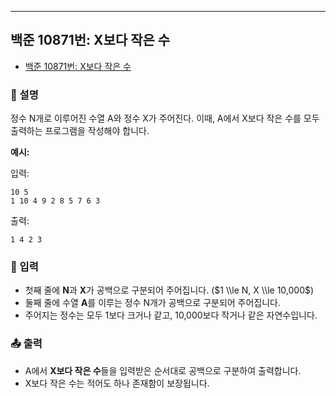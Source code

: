 ---

## 백준 10871번: X보다 작은 수

- [백준 10871번: X보다 작은 수](https://www.acmicpc.net/problem/10871)

### 📖 설명

정수 N개로 이루어진 수열 A와 정수 X가 주어진다. 이때, A에서 X보다 작은 수를 모두 출력하는 프로그램을 작성해야 합니다.

**예시:**

입력:

```
10 5
1 10 4 9 2 8 5 7 6 3
```

출력:

```
1 4 2 3
```

### 📝 입력

- 첫째 줄에 **N**과 **X**가 공백으로 구분되어 주어집니다. ($1 \\le N, X \\le 10,000$)
- 둘째 줄에 수열 **A**를 이루는 정수 N개가 공백으로 구분되어 주어집니다.
- 주어지는 정수는 모두 1보다 크거나 같고, 10,000보다 작거나 같은 자연수입니다.

### 📤 출력

- A에서 **X보다 작은 수**들을 입력받은 순서대로 공백으로 구분하여 출력합니다.
- X보다 작은 수는 적어도 하나 존재함이 보장됩니다.
